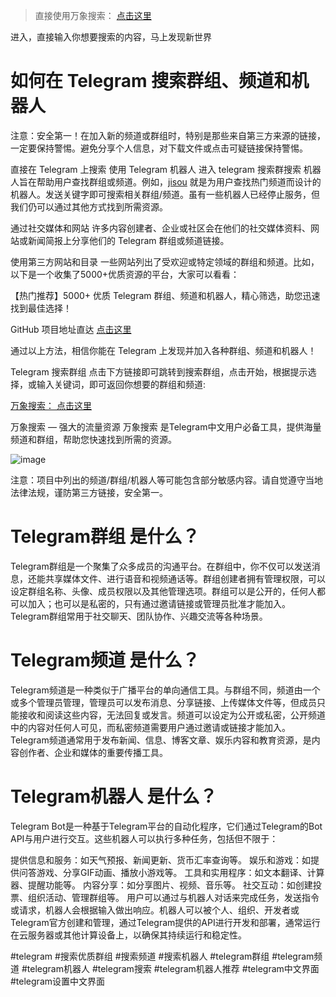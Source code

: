 > 直接使用万象搜索： [点击这里](https://t.me/wxsou)

进入，直接输入你想要搜索的内容，马上发现新世界

# 如何在 Telegram 搜索群组、频道和机器人
注意：安全第一！在加入新的频道或群组时，特别是那些来自第三方来源的链接，一定要保持警惕。避免分享个人信息，对下载文件或点击可疑链接保持警惕。

直接在 Telegram 上搜索
使用 Telegram 机器人
进入 telegram 搜索群搜索
机器人旨在帮助用户查找群组或频道。例如，[jisou](https://t.me/jisou2bot?start=a_6026149175) 就是为用户查找热门频道而设计的机器人。发送关键字即可搜索相关群组/频道。虽有一些机器人已经停止服务，但我们仍可以通过其他方式找到所需资源。

通过社交媒体和网站
许多内容创建者、企业或社区会在他们的社交媒体资料、网站或新闻简报上分享他们的 Telegram 群组或频道链接。

使用第三方网站和目录
一些网站列出了受欢迎或特定领域的群组和频道。比如，以下是一个收集了5000+优质资源的平台，大家可以看看：

【热门推荐】5000+ 优质 Telegram 群组、频道和机器人，精心筛选，助您迅速找到最佳选择！

GitHub 项目地址直达 [点击这里](https://github.com/jackhawks/rectg)

通过以上方法，相信你能在 Telegram 上发现并加入各种群组、频道和机器人！

Telegram 搜索群组
点击下方链接即可跳转到搜索群组，点击开始，根据提示选择，或输入关键词，即可返回你想要的群组和频道:

[万象搜索： 点击这里](https://t.me/wxsou)

万象搜索 — 强大的流量资源
万象搜索 是Telegram中文用户必备工具，提供海量频道和群组，帮助您快速找到所需的资源。

![image](https://github.com/user-attachments/assets/ffc84989-e7bc-42ce-8894-d2f03f9d234b)

注意：项目中列出的频道/群组/机器人等可能包含部分敏感内容。请自觉遵守当地法律法规，谨防第三方链接，安全第一。

# Telegram群组 是什么？
Telegram群组是一个聚集了众多成员的沟通平台。在群组中，你不仅可以发送消息，还能共享媒体文件、进行语音和视频通话等。群组创建者拥有管理权限，可以设定群组名称、头像、成员权限以及其他管理选项。群组可以是公开的，任何人都可以加入；也可以是私密的，只有通过邀请链接或管理员批准才能加入。Telegram群组常用于社交聊天、团队协作、兴趣交流等各种场景。

# Telegram频道 是什么？
Telegram频道是一种类似于广播平台的单向通信工具。与群组不同，频道由一个或多个管理员管理，管理员可以发布消息、分享链接、上传媒体文件等，但成员只能接收和阅读这些内容，无法回复或发言。频道可以设定为公开或私密，公开频道中的内容对任何人可见，而私密频道需要用户通过邀请或链接才能加入。Telegram频道通常用于发布新闻、信息、博客文章、娱乐内容和教育资源，是内容创作者、企业和媒体的重要传播工具。

# Telegram机器人 是什么？
Telegram Bot是一种基于Telegram平台的自动化程序，它们通过Telegram的Bot API与用户进行交互。这些机器人可以执行多种任务，包括但不限于：

提供信息和服务：如天气预报、新闻更新、货币汇率查询等。
娱乐和游戏：如提供问答游戏、分享GIF动画、播放小游戏等。
工具和实用程序：如文本翻译、计算器、提醒功能等。
内容分享：如分享图片、视频、音乐等。
社交互动：如创建投票、组织活动、管理群组等。
用户可以通过与机器人对话来完成任务，发送指令或请求，机器人会根据输入做出响应。机器人可以被个人、组织、开发者或Telegram官方创建和管理，通过Telegram提供的API进行开发和部署，通常运行在云服务器或其他计算设备上，以确保其持续运行和稳定性。

#telegram #搜索优质群组 #搜索频道 #搜索机器人 #telegram群组 #telegram频道 #telegram机器人 #telegram搜索 #telegram机器人推荐 #telegram中文界面 #telegram设置中文界面
